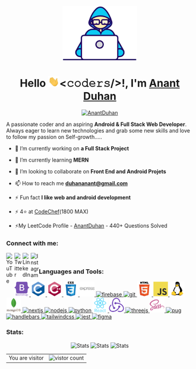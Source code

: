 <p align="center">
<img src="https://github.com/AnantDuhan/AnantDuhan/blob/main/Developer.gif" width="200px">
</p>
<h1 align="center">Hello <img src="https://raw.githubusercontent.com/ABSphreak/ABSphreak/master/gifs/Hi.gif" width="30px" style="max-width:100%;"><𝚌𝚘𝚍𝚎𝚛𝚜/>!, I'm <a href="https://www.linkedin.com/in/AnantDuhan/"> Anant Duhan </a></h1>

<!-- [![Hello programmer Welcome to my profile](https://img.shields.io/badge/Hello,Programmer!-Welcome-orange.svg?style=flat&logo=github)](https://github.com/AnantDuhan)  -->
<!-- [![followers](https://img.shields.io/github/followers/AnantDuhan?style=social)](https://github.com/AnantDuhan?tab=followers)  -->
<!-- [![Repos Badge](https://badges.pufler.dev/repos/AnantDuhan)](https://github.com/AnantDuhan?tab=repositories)  -->
<!-- [![Connect on LinkedIn](https://img.shields.io/badge/--linkedin?label=LinkedIn&logo=LinkedIn&style=social)](https://www.linkedin.com/in/AnantDuhan/)  -->
<!-- [![Profile Visitors](https://visitor-badge.glitch.me/badge?page_id=AnantDuhan.profileviews-badge)](https://github.com/AnantDuhan)  -->

<p align="center"> <a href="https://github.com/ryo-ma/github-profile-trophy"><img src="https://github-profile-trophy.vercel.app/?username=AnantDuhan" alt="AnantDuhan" /></a> </p>

A passionate coder and an aspiring **Android & Full Stack Web Developer**. Always eager to learn new technologies and grab some new skills and love to follow my passion on Self-growth.....


- 🔭 I’m currently working on **a Full Stack Project**

- 🌱 I’m currently learning **MERN**

- 👯 I’m looking to collaborate on **Front End and Android Projets**

- 📫 How to reach me **duhananant@gmail.com**

- ⚡ Fun fact **I like web and android development**

- ⚡ 4⭐ at <a href="https://www.codechef.com/users/anantduhan">CodeChef</a>(1800 MAX)

- ⚡My LeetCode Profile - <a href="https://leetcode.com/AnantDuhan/">AnantDuhan</a> - 440+ Questions Solved

### Connect with me:

[<img align="left" alt="YouTube" width="22px" src="https://cdn.jsdelivr.net/npm/simple-icons@v3/icons/youtube.svg" />][youtube]
[<img align="left" alt="Twitter" width="22px" src="https://cdn.jsdelivr.net/npm/simple-icons@v3/icons/twitter.svg" />][twitter]
[<img align="left" alt="LinkedIn" width="22px" src="https://cdn.jsdelivr.net/npm/simple-icons@v3/icons/linkedin.svg" />][linkedin]
[<img align="left" alt="Instagram" width="22px" src="https://cdn.jsdelivr.net/npm/simple-icons@v3/icons/instagram.svg" />][instagram]

<br />

### Languages and Tools:

<p align="left">
<a href="https://getbootstrap.com" target="_blank"> <img src="https://raw.githubusercontent.com/devicons/devicon/master/icons/bootstrap/bootstrap-plain-wordmark.svg" alt="bootstrap" width="40" height="40"/>
</a> <a href="https://www.cprogramming.com/" target="_blank"> <img src="https://raw.githubusercontent.com/devicons/devicon/master/icons/c/c-original.svg" alt="c" width="40" height="40"/> </a>
<a href="https://www.w3schools.com/cpp/" target="_blank"> <img src="https://raw.githubusercontent.com/devicons/devicon/master/icons/cplusplus/cplusplus-original.svg" alt="cplusplus" width="40" height="40"/> </a>
<a href="https://www.w3schools.com/css/" target="_blank"> <img src="https://raw.githubusercontent.com/devicons/devicon/master/icons/css3/css3-original-wordmark.svg" alt="css3" width="40" height="40"/> </a>
<a href="https://expressjs.com" target="_blank"> <img src="https://raw.githubusercontent.com/devicons/devicon/master/icons/express/express-original-wordmark.svg" alt="express" width="40" height="40"/> </a>
<a href="https://firebase.google.com/" target="_blank"> <img src="https://www.vectorlogo.zone/logos/firebase/firebase-icon.svg" alt="firebase" width="40" height="40"/> </a>
<a href="https://git-scm.com/" target="_blank"> <img src="https://www.vectorlogo.zone/logos/git-scm/git-scm-icon.svg" alt="git" width="40" height="40"/> </a>
<a href="https://www.w3.org/html/" target="_blank"> <img src="https://raw.githubusercontent.com/devicons/devicon/master/icons/html5/html5-original-wordmark.svg" alt="html5" width="40" height="40"/> </a>
<a href="https://developer.mozilla.org/en-US/docs/Web/JavaScript" target="_blank"> <img src="https://raw.githubusercontent.com/devicons/devicon/master/icons/javascript/javascript-original.svg" alt="javascript" width="40" height="40"/> </a>
<a href="https://www.linux.org/" target="_blank"> <img src="https://raw.githubusercontent.com/devicons/devicon/master/icons/linux/linux-original.svg" alt="linux" width="40" height="40"/> </a>
<a href="https://www.mongodb.com/" target="_blank"> <img src="https://raw.githubusercontent.com/devicons/devicon/master/icons/mongodb/mongodb-original-wordmark.svg" alt="mongodb" width="40" height="40"/> </a>
<a href="https://nextjs.org/" target="_blank"> <img src="https://cdn.worldvectorlogo.com/logos/nextjs-3.svg" alt="nextjs" width="40" height="40"/> </a> 
<a href="https://nodejs.org" target="_blank"> <img src="https://upload.wikimedia.org/wikipedia/commons/thumb/d/d9/Node.js_logo.svg/1280px-Node.js_logo.svg.png" alt="nodejs" width="40" height="40"/> </a>
  <a href="https://www.python.org/"> <img src="https://cdn.worldvectorlogo.com/logos/python-5.svg" alt="python" width="40" height="40"/> </a>
<a href="https://reactjs.org/" target="_blank"> <img src="https://raw.githubusercontent.com/devicons/devicon/master/icons/react/react-original-wordmark.svg" alt="react" width="40" height="40"/> </a>
<a href="https://redux.js.org" target="_blank"> <img src="https://raw.githubusercontent.com/devicons/devicon/master/icons/redux/redux-original.svg" alt="redux" width="40" height="40"/> </a>
<a href="https://threejs.org/" target="_blank"> <img src="https://aws1.discourse-cdn.com/standard17/uploads/threejs/original/2X/e/e4f86d2200d2d35c30f7b1494e96b9595ebc2751.png" alt="threejs" width="40" height="40"/> </a>
<a href="https://sass-lang.com" target="_blank"> <img src="https://raw.githubusercontent.com/devicons/devicon/master/icons/sass/sass-original.svg" alt="sass" width="40" height="40"/> </a>
<a href="https://pugjs.org" target="_blank"> <img src="https://cdn.worldvectorlogo.com/logos/pug.svg" alt="pug" width="40" height="40"/> </a>
<a href="https://handlebarsjs.com/" target="_blank"> <img src="https://cdn.freebiesupply.com/logos/thumbs/2x/handlebars-logo.png" alt="handlebars" width="40" height="40"/> </a>
<a href="https://tailwindcss.com/" target="_blank"> <img src="https://cdn.worldvectorlogo.com/logos/tailwindcss.svg" alt="tailwindcss" width="40" height="40"/> </a>
<a href="https://jestjs.io" target="_blank"> <img src="https://www.vectorlogo.zone/logos/jestjsio/jestjsio-icon.svg" alt="jest" width="40" height="40"/> </a>
<a href="https://www.figma.com/" target="_blank"> <img src="https://www.vectorlogo.zone/logos/figma/figma-icon.svg" alt="figma" width="40" height="40"/> </a>
</p>

### Stats:

<p align="center"> 
  <img align="center" width="420" src="https://github-readme-stats.vercel.app/api?username=AnantDuhan&show_icons=true&theme=light" alt="Stats" />
  <img align="center" width="420" src="https://github-readme-streak-stats.herokuapp.com/?user=AnantDuhan&theme=light" alt="Stats" />
  <img align="center" width="350" src="https://github-readme-stats.vercel.app/api/top-langs/?username=AnantDuhan&layout=compact&theme=light" alt="Stats">
</p>

<table>
  <tr>
    <td>You are visitor</td>
    <td><img src="https://profile-counter.glitch.me/AnantDuhan/count.svg" alt="vistor count" height="30" /></td>
  </tr>
</table>

[twitter]: https://twitter.com/duhan_anant?lang=en
[youtube]: https://www.youtube.com/channel/UCHELyvXUOk0FwWjx9UWPkow
[instagram]: https://www.instagram.com/_anantduhan_/
[linkedin]: inkedin.com/in/anantduhan/
